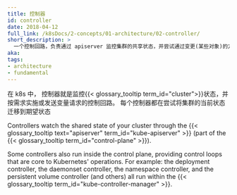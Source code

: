```yaml
---
title: 控制器
id: controller
date: 2018-04-12
full_link: /k8sDocs/2-concepts/01-architecture/02-controller/
short_description: >
  一个控制回路，负责通过 apiserver 监控集群的共享状态，并尝试通过变更(某些对象)的方式实现集群从当前状态向期望状态迁移
aka:
tags:
- architecture
- fundamental
---
```

<!--
title: Controller
id: controller
date: 2018-04-12
full_link: /docs/concepts/architecture/controller/
short_description: >
  A control loop that watches the shared state of the cluster through the apiserver and makes changes attempting to move the current state towards the desired state.
-->
<!--

In Kubernetes, controllers are control loops that watch the state of your
{{< glossary_tooltip term_id="cluster" text="cluster">}}, then make or request
changes where needed.
Each controller tries to move the current cluster state closer to the desired
state.
-->
在 k8s 中， 控制器就是监控{{< glossary_tooltip term_id="cluster">}}状态，并按需求实施或发送变量请求的控制回路。
每个控制器都在尝试将集群的当前状态迁移到期望状态
<!--more-->

Controllers watch the shared state of your cluster through the
{{< glossary_tooltip text="apiserver" term_id="kube-apiserver" >}} (part of the
{{< glossary_tooltip term_id="control-plane" >}}).

Some controllers also run inside the control plane, providing control loops that
are core to Kubernetes' operations. For example: the deployment controller, the
daemonset controller, the namespace controller, and the persistent volume
controller (and others) all run within the
{{< glossary_tooltip term_id="kube-controller-manager" >}}.
